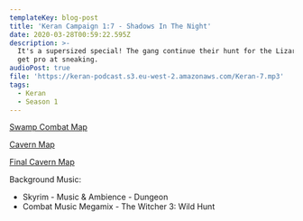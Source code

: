 ```yaml
---
templateKey: blog-post
title: 'Keran Campaign 1:7 - Shadows In The Night'
date: 2020-03-28T00:59:22.595Z
description: >-
  It's a supersized special! The gang continue their hunt for the Lizardmen, and
  get pro at sneaking.
audioPost: true
file: 'https://keran-podcast.s3.eu-west-2.amazonaws.com/Keran-7.mp3'
tags:
  - Keran
  - Season 1
---
```

[Swamp Combat Map](https://keran-podcast.s3.eu-west-2.amazonaws.com/Swamp.jpg)

[Cavern Map](https://keran-podcast.s3.eu-west-2.amazonaws.com/Lizard+lair.jpg)

[Final Cavern Map](https://keran-podcast.s3.eu-west-2.amazonaws.com/Lair+2.jpg)

Background Music:
* Skyrim - Music & Ambience - Dungeon
* Combat Music Megamix - The Witcher 3: Wild Hunt
